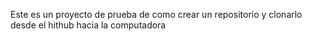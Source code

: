 Este es un proyecto de prueba de como crear un repositorio y clonarlo desde el hithub hacia la computadora
